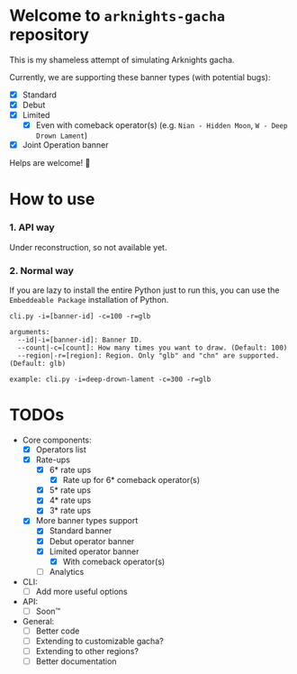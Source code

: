 # Welcome to `arknights-gacha` repository
This is my shameless attempt of simulating Arknights gacha.

Currently, we are supporting these banner types (with potential bugs):
  - [x] Standard
  - [x] Debut
  - [x] Limited
    - [x] Even with comeback operator(s) (e.g. `Nian - Hidden Moon`, `W - Deep Drown Lament`)
  - [x] Joint Operation banner

Helps are welcome! :tada:

# How to use
### 1. API way

Under reconstruction, so not available yet.
 
### 2. Normal way

If you are lazy to install the entire Python just to run this, you can use the `Embeddeable Package` installation of Python.
```
cli.py -i=[banner-id] -c=100 -r=glb

arguments:
  --id|-i=[banner-id]: Banner ID.
  --count|-c=[count]: How many times you want to draw. (Default: 100)
  --region|-r=[region]: Region. Only "glb" and "chn" are supported. (Default: glb)

example: cli.py -i=deep-drown-lament -c=300 -r=glb
```

# TODOs
- Core components:
  - [x] Operators list
  - [x] Rate-ups
      - [x] 6* rate ups
        - [x] Rate up for 6* comeback operator(s)
      - [x] 5* rate ups
      - [x] 4* rate ups
      - [x] 3* rate ups
  - [x] More banner types support
    - [x] Standard banner
    - [x] Debut operator banner
    - [x] Limited operator banner
      - [x] With comeback operator(s)
    - [ ] Analytics
- CLI:
  - [ ] Add more useful options
- API:
  - [ ] Soon:tm:
- General:
  - [ ] Better code
  - [ ] Extending to customizable gacha?
  - [ ] Extending to other regions?
  - [ ] Better documentation
